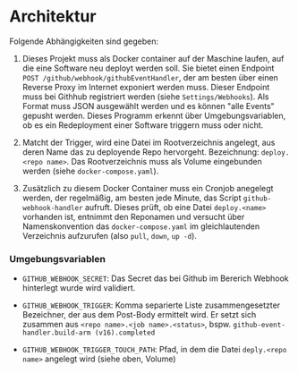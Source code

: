 # Architektur
Folgende Abhängigkeiten sind gegeben:

1. Dieses Projekt muss als Docker container auf der Maschine laufen, auf die eine Software neu deployt werden soll. Sie bietet einen Endpoint `POST /github/webhook/githubEventHandler`, der am besten über einen Reverse Proxy im Internet exponiert werden muss. Dieser Endpoint muss bei Githhub registriert werden (siehe `Settings/Webhooks`). Als Format muss JSON ausgewählt werden und es können "alle Events" gepusht werden. Dieses Programm erkennt über Umgebungsvariablen, ob es ein Redeployment einer Software triggern muss oder nicht.

2. Matcht der Trigger, wird eine Datei im Rootverzeichnis angelegt, aus deren Name das zu deployende Repo hervorgeht. Bezeichnung: `deploy.<repo name>`. Das Rootverzeichnis muss als Volume eingebunden werden (siehe `docker-compose.yaml`).

3. Zusätzlich zu diesem Docker Container muss ein Cronjob anegelegt werden, der regelmäßig, am besten jede Minute, das Script `github-webhook-handler` aufruft. Dieses prüft, ob eine Datei `deploy.<name>` vorhanden ist, entnimmt den Reponamen und versucht über Namenskonvention das `docker-compose.yaml` im gleichlautenden Verzeichnis aufzurufen (also `pull`, `down`, `up -d`).

### Umgebungsvariablen
* `GITHUB_WEBHOOK_SECRET`: Das Secret das bei Github im Bererich Webhook hinterlegt wurde wird validiert.

* `GITHUB_WEBHOOK_TRIGGER`: Komma separierte Liste zusammengesetzter Bezeichner, der aus dem Post-Body ermittelt wird. Er setzt sich zusammen aus `<repo name>.<job name>.<status>`, bspw. `github-event-handler.build-arm (v16).completed`

* `GITHUB_WEBHOOK_TRIGGER_TOUCH_PATH`: Pfad, in dem die Datei `deply.<repo name>` angelegt wird (siehe oben, Volume)
